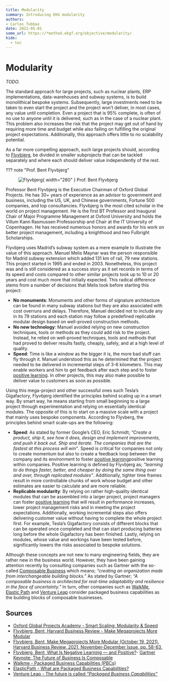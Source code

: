 ```yaml
---
title: Modularity
summary: Introducing EKG modularity
authors:
- Carlos Tubbax
date: 2022-05-01
some_url: https://*method.ekgf.org/objective/modularity/
hide:
  - toc
---
```


# Modularity

<!--summary-start-->
_TODO._
<!--summary-end-->

The standard approach for large projects, such as nuclear 
plants, ERP implementations, data-warehouses and subway systems, 
is to build monolithical bespoke systems. 
Subsequently, large investments need to be taken to even 
start the project and the project won’t deliver, in most cases, 
any value until completion. 
Even a project that is 95% complete, is often of no use to 
anyone until it is delivered, such as in the case of a 
nuclear plant. 
This problem also increases the risk that the project may get out 
of hand by requiring more time and budget while also failing 
on fulfilling the original project expectations.
Additionally, this approach offers little to no scalability
potential.

As a far more compelling approach, such large projects should,
according to
[Flyvbjerg](https://hbr.org/2021/11/make-megaprojects-more-modular),
be divided in smaller subprojects that can be tackled separately
and where each should deliver value independently of the rest.

??? note "Prof. Bent Flyvbjerg"
    <div class="grid" markdown>
    <figure markdown>
      ![Flyvbjerg](https://import.cdn.thinkific.com/404006/Dmb5k6KSpSaiPFXWwe0w_9E5A6165-027A-4B0D-A42B-FA265097E3F6%20-%20bent.jpg){ width="280" }
      <caption>Prof. Bent Flyvbjerg</caption>
    </figure>
    <div markdown>
    Professor Bent Flyvbjerg is the Executive Chairman of 
    Oxford Global Projects.
    He has 30+ years of experience as an advisor to government and business,
    including the US, UK, and Chinese governments, Fortune 500 companies, 
    and top consultancies.
    Flyvbjerg is the most cited scholar in the world on project management. 
    He is the first BT Professor and Inaugural Chair of 
    Major Programme Management at Oxford University and holds the 
    Villum Kann Rasmussen Professorship and Chair at the 
    IT University of Copenhagen. 
    He has received numerous honors and awards for his work on 
    better project management, including a knighthood and two 
    Fulbright Scholarships.
    </div>
    </div>

Flyvbjerg uses Madrid’s subway system as a mere example to illustrate 
the value of this approach. 
Manuel Melis Maynar was the person responsible for Madrid 
subway extension which added 131 km of rail, 79 new stations. 
This project started in 1995 and ended in 2003. 
Nonetheless, this project was and is still considered as a 
success story as it set records in terms of its speed and 
costs compared to other similar projects took up to 10 or 20 
years and cost much more that initially expected. 
This radical difference stems from a number of decisions 
that Melis took before starting this project:

- **No monuments**: Monuments and other forms of signature 
  architecture can be found in many subway stations but they are 
  also associated with cost overruns and delays. 
  Therefore, Manuel decided not to include any in its 79 
  stations and each station may follow a predefined replicable
  modular design based on well-proved construction methods.
- **No new technology**: Manuel avoided relying on new 
  construction techniques, tools or methods as they could add 
  risk to the project. 
  Instead, he relied on well-proved techniques, tools and 
  methods that had proved to deliver results fastly, cheaply, 
  safely, and at a high level of quality.
- **Speed**: Time is like a window as the bigger it is, 
  the more bad stuff can fly through it. 
  Manuel understood this as he determined that the project 
  needed to be delivered in incremental steps of 3-6 kilometers.
  This may enable workers and him to get feedback after each 
  step and to foster [positive learning](../vocab/positive-learning.md). 
  In other projects, this may also make possible to deliver 
  value to customers as soon as possible. 

Using this mega-project and other successful ones such 
Tesla’s Gigafactory, Flyvbjerg identified the principles 
behind scaling up in a smart way. 
By smart way, he means starting from small beginning to a 
large project through experimentation and relying on 
essentially identical modules. 
The opposite of this is to start on a massive scale with 
a project that mainly uses bespoke components. 
According to Flyvberg, the principles behind smart scale-ups 
are the following:

- **Speed**: As stated by former Google’s CEO, Eric Schmidt;
  _“Create a product, ship it, see how it does, design and 
  implement improvements, and push it back out. 
  Ship and iterate.
  The companies that are the fastest at this process will win”_. 
  Speed is critical for companies not only to create momentum 
  but also to create a feedback loop between the company and 
  its environment to foster [positive learning](../vocab/positive-learning.md)positive learning within companies. 
  Positive learning is defined by Flyvbjerg as; _“learning to 
  do things faster, better, and cheaper by doing the same 
  thing over and over, through replicated modules”_. 
  Additionally, tighter time frames result in more controllable
  chunks of work whose budget and other estimates are easier
  to calculate and are more reliable.
- **Replicable modularity**: By relying on rather high-quality
  identical modules that can be assembled into a larger project, 
  project managers can foster [positive learning](../vocab/positive-learning.md) that will result
  in performance increases, lower project management risks and 
  in meeting the project expectations. 
  Additionally, working incremental steps also offers delivering
  customer value without having to complete the whole project
  first.
  For example, Tesla’s Gigafactory consists of different blocks
  that can be operated once completed and that can start
  producing batteries long before the whole Gigafactory has
  been finished.
  Lastly, relying on modules, whose value and workings have been
  tested before, significantly lowers the risks associated to
  bespoke solutions.

Although these concepts are not new to many engineering fields, 
they are rather new in the business world. 
However, they have been gaining attention recently by consulting 
companies such as Gartner with the so-called 
[Composable Business](https://www.gartner.com/smarterwithgartner/gartner-keynote-the-future-of-business-is-composable)
which means; 
_“creating an organization made from interchangeable 
building blocks.”_ 
As stated by Gartner; 
_“A composable business is architected for real-time 
adaptability and resilience in the face of uncertainty.”_ 
In turn, other companies such as 
[WalkMe](https://www.walkme.com/glossary/packaged-business-capabilities/), 
[Elastic Path](https://www.elasticpath.com/blog/what-are-packaged-business-capablities)
and
[Venture Leap](https://venture-leap.com/en/the-leap/the-future-is-called-packaged-business-capabilities-2/)
consider packaged business capabilities as the 
building blocks of composable businesses.


## Sources

- [Oxford Global Projects Academy - Smart Scaling: Modularity & Speed](https://academy.oxfordglobalprojects.com/pages/smart-scaling)
- [Flyvbjerg, Bent, Harvard Business Review - Make Megaprojects More Modular](https://hbr.org/2021/11/make-megaprojects-more-modular)
- [Flyvbjerg, Bent, Make Megaprojects More Modular (October 19, 2021). Harvard Business Review, 2021, November-December Issue, pp. 58-63.](https://papers.ssrn.com/sol3/papers.cfm?abstract_id=3937465)
- [Flyvbjerg, Bent, What Is Negative Learning — and Positive?](https://medium.com/geekculture/what-is-negative-learning-and-how-to-avoid-it-452d9e4c8263)- [Gartner Keynote: The Future of Business Is Composable](https://www.gartner.com/smarterwithgartner/gartner-keynote-the-future-of-business-is-composable)
- [Walkme - Packaged Business Capabilities (PBCs)](https://www.walkme.com/glossary/packaged-business-capabilities/)
- [ElasticPath - What are Packaged Business Capabilities?](https://www.elasticpath.com/blog/what-are-packaged-business-capablities)
- [Venture Leap - The future is called _“Packaged Business Capabilities”_](https://venture-leap.com/en/the-leap/the-future-is-called-packaged-business-capabilities-2/)





